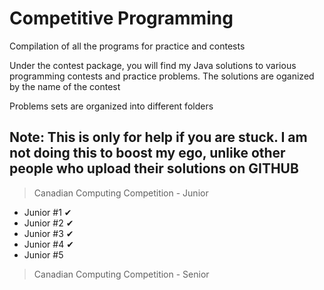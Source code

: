 # Competitive Programming

Compilation of all the programs for practice and contests

Under the contest package, you will find my Java solutions to various programming contests and practice problems. The solutions are oganized by the name of the contest

Problems sets are organized into different folders

## Note: This is only for help if you are stuck. I am not doing this to boost my ego, unlike other people who upload their solutions on GITHUB

  > Canadian Computing Competition - Junior
  - Junior #1 ✔
  - Junior #2 ✔
  - Junior #3 ✔
  - Junior #4 ✔
  - Junior #5
  
  > Canadian Computing Competition - Senior
  
